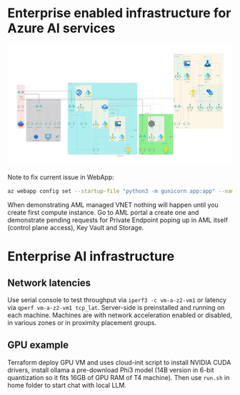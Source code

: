 # Enterprise enabled infrastructure for Azure AI services
![Azure AI](./diagrams/ai_infrastructure.png)

Note to fix current issue in WebApp:
```bash
az webapp config set --startup-file "python3 -m gunicorn app:app" --name llmapp-wnsp --resource-group rg-cetc-llmapp
```

When demonstrating AML managed VNET nothing will happen until you create first compute instance. Go to AML portal a create one and demonstrate pending requests for Private Endpoint poping up in AML itself (control plane access), Key Vault and Storage.

# Enterprise AI infrastructure
## Network latencies
Use serial console to test throughput via ```iperf3 -c vm-a-z2-vm1``` or latency via ```qperf vm-a-z2-vm1 tcp_lat```. Server-side is preinstalled and running on each machine. Machines are with network acceleration enabled or disabled, in various zones or in proximity placement groups.

## GPU example
Terraform deploy GPU VM and uses cloud-init script to install NVIDIA CUDA drivers, install ollama a pre-download Phi3 model (14B version in 6-bit quantization so it fits 16GB of GPU RAM of T4 machine). Then use ```run.sh``` in home folder to start chat with local LLM.